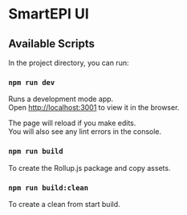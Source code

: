# SmartEPI UI

## Available Scripts

In the project directory, you can run:

### `npm run dev`

Runs a development mode app.<br />
Open [http://localhost:3001](http://localhost:3001) to view it in the browser.

The page will reload if you make edits.<br />
You will also see any lint errors in the console.

### `npm run build`

To create the Rollup.js package and copy assets.

### `npm run build:clean`

To create a clean from start build.